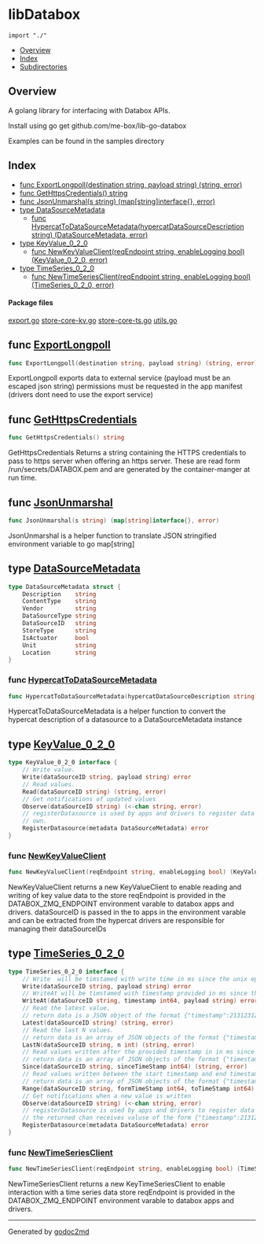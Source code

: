 

# libDatabox
`import "./"`

* [Overview](#pkg-overview)
* [Index](#pkg-index)
* [Subdirectories](#pkg-subdirectories)

## <a name="pkg-overview">Overview</a>
A golang library for interfacing with Databox APIs.

Install using go get github.com/me-box/lib-go-databox

Examples can be found in the samples directory




## <a name="pkg-index">Index</a>
* [func ExportLongpoll(destination string, payload string) (string, error)](#ExportLongpoll)
* [func GetHttpsCredentials() string](#GetHttpsCredentials)
* [func JsonUnmarshal(s string) (map[string]interface{}, error)](#JsonUnmarshal)
* [type DataSourceMetadata](#DataSourceMetadata)
  * [func HypercatToDataSourceMetadata(hypercatDataSourceDescription string) (DataSourceMetadata, error)](#HypercatToDataSourceMetadata)
* [type KeyValue_0_2_0](#KeyValue_0_2_0)
  * [func NewKeyValueClient(reqEndpoint string, enableLogging bool) (KeyValue_0_2_0, error)](#NewKeyValueClient)
* [type TimeSeries_0_2_0](#TimeSeries_0_2_0)
  * [func NewTimeSeriesClient(reqEndpoint string, enableLogging bool) (TimeSeries_0_2_0, error)](#NewTimeSeriesClient)


#### <a name="pkg-files">Package files</a>
[export.go](/src/target/export.go) [store-core-kv.go](/src/target/store-core-kv.go) [store-core-ts.go](/src/target/store-core-ts.go) [utils.go](/src/target/utils.go) 





## <a name="ExportLongpoll">func</a> [ExportLongpoll](/src/target/export.go?s=339:410#L5)
``` go
func ExportLongpoll(destination string, payload string) (string, error)
```
ExportLongpoll exports data to external service (payload must be an escaped json string)
permissions must be requested in the app manifest (drivers dont need to use the export service)



## <a name="GetHttpsCredentials">func</a> [GetHttpsCredentials](/src/target/utils.go?s=1752:1785#L68)
``` go
func GetHttpsCredentials() string
```
GetHttpsCredentials Returns a string containing the HTTPS credentials to pass to https server when offering an https server.
These are read form /run/secrets/DATABOX.pem and are generated by the container-manger at run time.



## <a name="JsonUnmarshal">func</a> [JsonUnmarshal](/src/target/utils.go?s=1942:2002#L74)
``` go
func JsonUnmarshal(s string) (map[string]interface{}, error)
```
JsonUnmarshal is a helper function to translate JSON stringified environment variable
to go map[string]




## <a name="DataSourceMetadata">type</a> [DataSourceMetadata](/src/target/utils.go?s=3842:4081#L155)
``` go
type DataSourceMetadata struct {
    Description    string
    ContentType    string
    Vendor         string
    DataSourceType string
    DataSourceID   string
    StoreType      string
    IsActuator     bool
    Unit           string
    Location       string
}
```






### <a name="HypercatToDataSourceMetadata">func</a> [HypercatToDataSourceMetadata](/src/target/utils.go?s=6172:6271#L220)
``` go
func HypercatToDataSourceMetadata(hypercatDataSourceDescription string) (DataSourceMetadata, error)
```
HypercatToDataSourceMetadata is a helper function to convert the hypercat description of a datasource to a DataSourceMetadata instance





## <a name="KeyValue_0_2_0">type</a> [KeyValue_0_2_0](/src/target/store-core-kv.go?s=109:517#L1)
``` go
type KeyValue_0_2_0 interface {
    // Write value.
    Write(dataSourceID string, payload string) error
    // Read values.
    Read(dataSourceID string) (string, error)
    // Get notifications of updated values
    Observe(dataSourceID string) (<-chan string, error)
    // registerDatasource is used by apps and drivers to register data sources in stores they
    // own.
    RegisterDatasource(metadata DataSourceMetadata) error
}
```






### <a name="NewKeyValueClient">func</a> [NewKeyValueClient](/src/target/store-core-kv.go?s=996:1082#L23)
``` go
func NewKeyValueClient(reqEndpoint string, enableLogging bool) (KeyValue_0_2_0, error)
```
NewKeyValueClient returns a new KeyValueClient to enable reading and writing of key value data to the store
reqEndpoint is provided in the DATABOX_ZMQ_ENDPOINT environment varable to databox apps and drivers.
dataSourceID is passed in the to apps in the environment varable and can be extracted from the hypercat
drivers are responsible for managing their dataSourceIDs





## <a name="TimeSeries_0_2_0">type</a> [TimeSeries_0_2_0](/src/target/store-core-ts.go?s=120:1731#L2)
``` go
type TimeSeries_0_2_0 interface {
    // Write  will be timstamed with write time in ms since the unix epoch by the store
    Write(dataSourceID string, payload string) error
    // WriteAt will be timstamed with timestamp provided in ms since the unix epoch
    WriteAt(dataSourceID string, timestamp int64, payload string) error
    // Read the latest value.
    // return data is a JSON object of the format {"timestamp":213123123,"data":[data-written-by-driver]}
    Latest(dataSourceID string) (string, error)
    // Read the last N values.
    // return data is an array of JSON objects of the format {"timestamp":213123123,"data":[data-written-by-driver]}
    LastN(dataSourceID string, n int) (string, error)
    // Read values written after the provided timestamp in in ms since the unix epoch.
    // return data is an array of JSON objects of the format {"timestamp":213123123,"data":[data-written-by-driver]}
    Since(dataSourceID string, sinceTimeStamp int64) (string, error)
    // Read values written between the start timestamp and end timestamp in in ms since the unix epoch.
    // return data is an array of JSON objects of the format {"timestamp":213123123,"data":[data-written-by-driver]}
    Range(dataSourceID string, formTimeStamp int64, toTimeStamp int64) (string, error)
    // Get notifications when a new value is written
    Observe(dataSourceID string) (<-chan string, error)
    // registerDatasource is used by apps and drivers to register data sources in stores they own.
    // the returned chan receives valuse of the form {"timestamp":213123123,"data":[data-written-by-driver]}
    RegisterDatasource(metadata DataSourceMetadata) error
}
```






### <a name="NewTimeSeriesClient">func</a> [NewTimeSeriesClient](/src/target/store-core-ts.go?s=2043:2133#L34)
``` go
func NewTimeSeriesClient(reqEndpoint string, enableLogging bool) (TimeSeries_0_2_0, error)
```
NewTimeSeriesClient returns a new KeyTimeSeriesClient to enable interaction with a time series data store
reqEndpoint is provided in the DATABOX_ZMQ_ENDPOINT environment varable to databox apps and drivers.









- - -
Generated by [godoc2md](http://godoc.org/github.com/davecheney/godoc2md)
